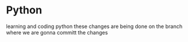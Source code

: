 # Python
learning and coding python
these changes are being done on the branch where we are gonna committ the changes

